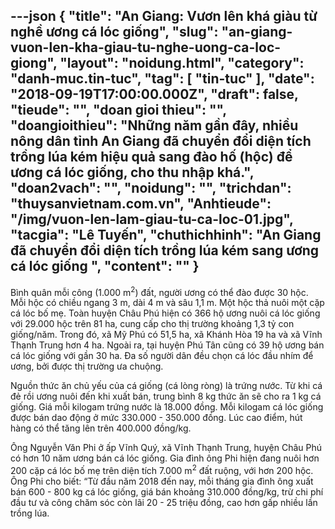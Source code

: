 ---json
{
    "title": "An Giang: Vươn lên khá giàu từ nghề ương cá lóc giống",
    "slug": "an-giang-vuon-len-kha-giau-tu-nghe-uong-ca-loc-giong",
    "layout": "noidung.html",
    "category": "danh-muc.tin-tuc",
    "tag": [
        "tin-tuc"
    ],
    "date": "2018-09-19T17:00:00.000Z",
    "draft": false,
    "tieude": "",
    "doan gioi thieu": "",
    "doangioithieu": "Những năm gần đây, nhiều nông dân tỉnh An Giang đã chuyển đổi diện tích trồng lúa kém hiệu quả sang đào hố (hộc) để ương cá lóc giống, cho thu nhập khá.",
    "doan2vach": "",
    "noidung": "",
    "trichdan": "thuysanvietnam.com.vn",
    "Anhtieude": "/img/vuon-len-lam-giau-tu-ca-loc-01.jpg",
    "tacgia": "Lê Tuyến",
    "chuthichhinh": "An Giang đã chuyển đổi diện tích trồng lúa kém sang ương cá lóc giống ",
    "__content__": ""
}
---
<p>B&igrave;nh qu&acirc;n mỗi c&ocirc;ng (1.000 m<sup>2</sup>) đất, người ương c&oacute; thể đ&agrave;o được 30 hộc. Mỗi hộc c&oacute; chiều ngang 3 m, d&agrave;i 4 m v&agrave; s&acirc;u 1,1 m. Một hộc thả nu&ocirc;i một cặp c&aacute; l&oacute;c bố mẹ. To&agrave;n huyện Ch&acirc;u Ph&uacute; hiện c&oacute; 366 hộ ương nu&ocirc;i c&aacute; l&oacute;c giống với 29.000 hộc tr&ecirc;n 81 ha, cung cấp cho thị trường khoảng 1,3 tỷ con giống/năm. Trong đ&oacute;, x&atilde; Mỹ Ph&uacute; c&oacute; 51,5 ha, x&atilde; Kh&aacute;nh H&ograve;a 19 ha v&agrave; x&atilde; Vĩnh Thạnh Trung hơn 4 ha. Ngo&agrave;i ra, tại huyện Ph&uacute; T&acirc;n cũng c&oacute; 39 hộ ương b&aacute;n c&aacute; l&oacute;c giống với gần 30 ha. Đa số người d&acirc;n đều chọn c&aacute; l&oacute;c đầu nh&iacute;m để ương, bởi được thị trường ưa chuộng.</p>

<p>Nguồn thức ăn chủ yếu của c&aacute; giống (c&aacute; l&ograve;ng r&ograve;ng) l&agrave; trứng nước. Từ khi c&aacute; đẻ rồi ương nu&ocirc;i đến khi xuất b&aacute;n, trung b&igrave;nh 8 kg thức ăn sẽ cho ra 1 kg c&aacute; giống. Gi&aacute; mỗi kilogam trứng nước l&agrave; 18.000 đồng. Mỗi kilogam c&aacute; l&oacute;c giống được b&aacute;n dao động ở mức 330.000 - 350.000 đồng. L&uacute;c cao điểm, h&uacute;t h&agrave;ng c&oacute; thể tăng l&ecirc;n tr&ecirc;n 400.000 đồng/kg.</p>

<p>&Ocirc;ng Nguyễn Văn Phi ở ấp Vĩnh Qu&yacute;, x&atilde; Vĩnh Thạnh Trung, huyện Ch&acirc;u Ph&uacute; c&oacute; hơn 10 năm ương b&aacute;n c&aacute; l&oacute;c giống. Gia đ&igrave;nh &ocirc;ng Phi hiện đang nu&ocirc;i hơn 200 cặp c&aacute; l&oacute;c bố mẹ tr&ecirc;n diện t&iacute;ch 7.000 m<sup>2</sup>&nbsp;đất ruộng, với hơn 200 hộc. &Ocirc;ng Phi cho biết: &ldquo;Từ đầu năm 2018 đến nay, mỗi th&aacute;ng gia đ&igrave;nh &ocirc;ng xuất b&aacute;n 600 - 800 kg c&aacute; l&oacute;c giống, gi&aacute; b&aacute;n khoảng 310.000 đồng/kg, trừ chi ph&iacute; đầu tư v&agrave; c&ocirc;ng chăm s&oacute;c c&ograve;n l&atilde;i 20 - 25 triệu đồng, cao hơn gấp nhiều lần trồng l&uacute;a.</p>

